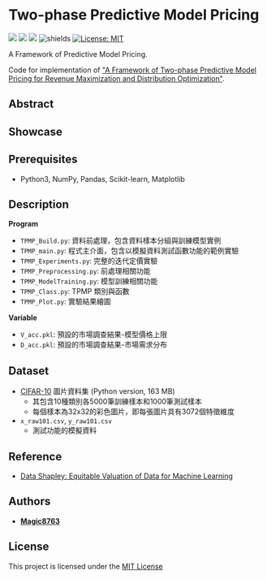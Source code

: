 # Two-phase Predictive Model Pricing
![](https://img.shields.io/github/stars/magic8763/TPMP)
![](https://img.shields.io/github/watchers/magic8763/TPMP)
![](https://img.shields.io/github/forks/magic8763/TPMP)
![shields](https://img.shields.io/badge/python-3.8%2B-blue?style=flat-square)
[![License: MIT](https://img.shields.io/badge/License-MIT-yellow?style=flat-square)](https://opensource.org/licenses/MIT)

A Framework of Predictive Model Pricing.

Code for implementation of ["A Framework of Two-phase Predictive Model Pricing for Revenue Maximization and Distribution Optimization"](https://hdl.handle.net/11296/4w3p68).

## Abstract


## Showcase


## Prerequisites
- Python3, NumPy, Pandas, Scikit-learn, Matplotlib

## Description
**Program**
- `TPMP_Build.py`: 資料前處理，包含資料樣本分組與訓練模型實例
- `TPMP_main.py`: 程式主介面，包含以模擬資料測試函數功能的範例實驗
- `TPMP_Experiments.py`: 完整的迭代定價實驗
- `TPMP_Preprocessing.py`: 前處理相關功能
- `TPMP_ModelTraining.py`: 模型訓練相關功能
- `TPMP_Class.py`: TPMP 類別與函數
- `TPMP_Plot.py`: 實驗結果繪圖

**Variable**
- `V_acc.pkl`: 預設的市場調查結果-模型價格上限
- `D_acc.pkl`: 預設的市場調查結果-市場需求分布

## Dataset
- [CIFAR-10](https://www.cs.toronto.edu/~kriz/cifar.html) 圖片資料集 (Python version, 163 MB)
  - 其包含10種類別各5000筆訓練樣本和1000筆測試樣本
  - 每個樣本為32x32的彩色圖片，即每張圖片具有3072個特徵維度
- `x_raw101.csv`, `y_raw101.csv`
  - 測試功能的模擬資料

## Reference
- [Data Shapley: Equitable Valuation of Data for Machine Learning](https://github.com/amiratag/DataShapley)

## Authors
- **[Magic8763](https://github.com/Magic8763)**

## License
This project is licensed under the [MIT License](https://github.com/Magic8763/TPMP/blob/main/LICENSE)
